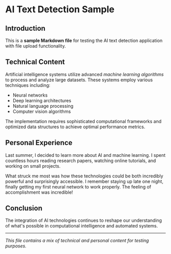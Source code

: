 # AI Text Detection Sample

## Introduction

This is a **sample Markdown file** for testing the AI text detection application with file upload functionality.

## Technical Content

Artificial intelligence systems utilize advanced *machine learning algorithms* to process and analyze large datasets. These systems employ various techniques including:

- Neural networks
- Deep learning architectures
- Natural language processing
- Computer vision algorithms

The implementation requires sophisticated computational frameworks and optimized data structures to achieve optimal performance metrics.

## Personal Experience

Last summer, I decided to learn more about AI and machine learning. I spent countless hours reading research papers, watching online tutorials, and working on small projects. 

What struck me most was how these technologies could be both incredibly powerful and surprisingly accessible. I remember staying up late one night, finally getting my first neural network to work properly. The feeling of accomplishment was incredible!

## Conclusion

The integration of AI technologies continues to reshape our understanding of what's possible in computational intelligence and automated systems.

---

*This file contains a mix of technical and personal content for testing purposes.*